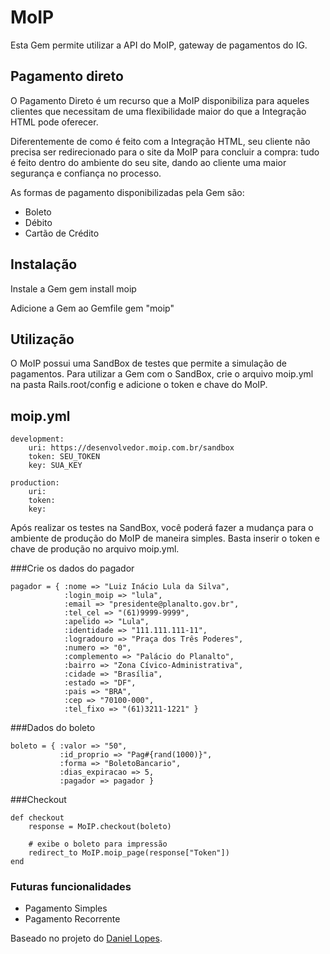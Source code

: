 # MoIP

Esta Gem permite utilizar a API do MoIP, gateway de pagamentos do IG.

## Pagamento direto

O Pagamento Direto é um recurso que a MoIP disponibiliza para aqueles clientes que necessitam de uma flexibilidade maior do que a Integração HTML pode oferecer.

Diferentemente de como é feito com a Integração HTML, seu cliente não precisa ser redirecionado para o site da MoIP para concluir a compra: tudo é feito dentro do ambiente do seu site, dando ao cliente uma maior segurança e confiança no processo.
	
As formas de pagamento disponibilizadas pela Gem são:

* Boleto
* Débito
* Cartão de Crédito

## Instalação

Instale a Gem
	gem install moip

Adicione a Gem ao Gemfile
	gem "moip"

## Utilização

O MoIP possui uma SandBox de testes que permite a simulação de pagamentos. Para utilizar a Gem com o SandBox, crie o arquivo moip.yml na pasta Rails.root/config e adicione o token e chave do MoIP.

## moip.yml

	development:
	    uri: https://desenvolvedor.moip.com.br/sandbox
	    token: SEU_TOKEN
	    key: SUA_KEY

	production:
	    uri: 
	    token: 
	    key:

Após realizar os testes na SandBox, você poderá fazer a mudança para o ambiente de produção do MoIP de maneira simples. Basta inserir o token e chave de produção no arquivo moip.yml.

###Crie os dados do pagador

	pagador = { :nome => "Luiz Inácio Lula da Silva",
            	:login_moip => "lula",
            	:email => "presidente@planalto.gov.br",
            	:tel_cel => "(61)9999-9999",
            	:apelido => "Lula",
            	:identidade => "111.111.111-11",
            	:logradouro => "Praça dos Três Poderes",
            	:numero => "0",
            	:complemento => "Palácio do Planalto",
            	:bairro => "Zona Cívico-Administrativa",
            	:cidade => "Brasília",
            	:estado => "DF",
            	:pais => "BRA",
            	:cep => "70100-000",
            	:tel_fixo => "(61)3211-1221" }

###Dados do boleto

	boleto = { :valor => "50",
		   	   :id_proprio => "Pag#{rand(1000)}",
	           :forma => "BoletoBancario",
	           :dias_expiracao => 5,
	           :pagador => pagador }

###Checkout

	def checkout
		response = MoIP.checkout(boleto)

		# exibe o boleto para impressão
		redirect_to MoIP.moip_page(response["Token"])
	end

### Futuras funcionalidades

* Pagamento Simples
* Pagamento Recorrente


Baseado no projeto do [Daniel Lopes](http://github.com/danielvlopes/moip_usage).